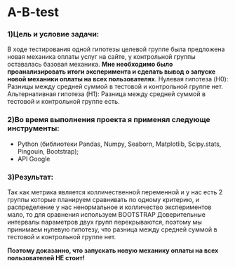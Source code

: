# A-B-test
### 1)Цель и условие задачи:

 В ходе тестирования одной гипотезы целевой группе была предложена новая механика оплаты услуг на сайте, у контрольной группы оставалась базовая механика. **Мне необходимо было проанализировать итоги эксперимента и сделать вывод о запуске новой механики оплаты на всех пользователях**. Нулевая гипотеза (H0): Разницы между средней суммой в тестовой и контрольной группе нет. Альтернативная гипотеза (H1): Разница между средней суммой  в тестовой и контрольной группе есть.

 ### 2)Во время выполнения проекта я применял следующе инструменты:
 - Python (библиотеки Pandas, Numpy, Seaborn, Matplotlib, Scipy.stats, Pingouin, Bootstrap);
 - API Google

 ### 3)Результат:
   
 Так как метрика является колличественной переменной и у нас есть 2 группы которые планируем сравнивать по одному критерию, 
и распределение у нас ненормальное и колличество экспериментов мало, то  для сравнения используем BOOTSTRAP
Доверительные интервалы параметров двух групп перекрываются, поэтому мы принимаем нулевую гипотезу,
что разница между средней суммой  в тестовой и контрольной группе нет.

**Поэтому доказанно, что запускать новую механику оплаты на всех пользователей НЕ стоит!**
